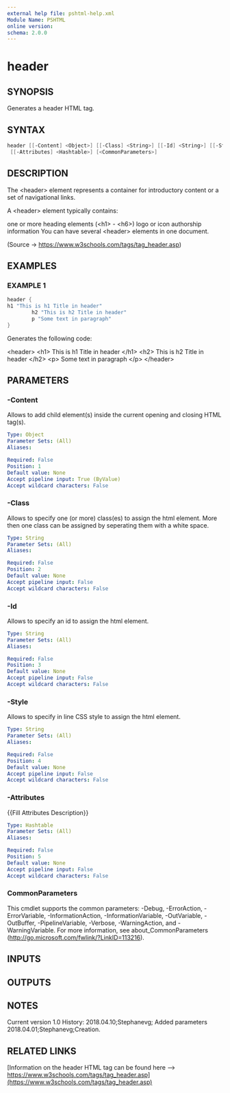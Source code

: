 ```yaml
---
external help file: pshtml-help.xml
Module Name: PSHTML
online version:
schema: 2.0.0
---
```


# header

## SYNOPSIS
Generates a header HTML tag.

## SYNTAX

``` powershell
header [[-Content] <Object>] [[-Class] <String>] [[-Id] <String>] [[-Style] <String>]
 [[-Attributes] <Hashtable>] [<CommonParameters>]
```

## DESCRIPTION
The \<header\> element represents a container for introductory content or a set of navigational links.

A \<header\> element typically contains:

one or more heading elements (\<h1\> - \<h6\>)
logo or icon
authorship information
You can have several \<header\> elements in one document.

(Source -\> https://www.w3schools.com/tags/tag_header.asp)

## EXAMPLES

### EXAMPLE 1

``` powershell
header {
h1 "This is h1 Title in header"
        h2 "This is h2 Title in header"
        p "Some text in paragraph"
}
```

Generates the following code:

\<header\>
    \<h1\>
    This is h1 Title in header
    \</h1\>
    \<h2\>
    This is h2 Title in header
    \</h2\>
    \<p\>
    Some text in paragraph
    \</p\>
\</header\>

## PARAMETERS

### -Content
Allows to add child element(s) inside the current opening and closing HTML tag(s).

```yaml
Type: Object
Parameter Sets: (All)
Aliases:

Required: False
Position: 1
Default value: None
Accept pipeline input: True (ByValue)
Accept wildcard characters: False
```

### -Class
Allows to specify one (or more) class(es) to assign the html element.
More then one class can be assigned by seperating them with a white space.

```yaml
Type: String
Parameter Sets: (All)
Aliases:

Required: False
Position: 2
Default value: None
Accept pipeline input: False
Accept wildcard characters: False
```

### -Id
Allows to specify an id to assign the html element.

```yaml
Type: String
Parameter Sets: (All)
Aliases:

Required: False
Position: 3
Default value: None
Accept pipeline input: False
Accept wildcard characters: False
```

### -Style
Allows to specify in line CSS style to assign the html element.

```yaml
Type: String
Parameter Sets: (All)
Aliases:

Required: False
Position: 4
Default value: None
Accept pipeline input: False
Accept wildcard characters: False
```

### -Attributes
{{Fill Attributes Description}}

```yaml
Type: Hashtable
Parameter Sets: (All)
Aliases:

Required: False
Position: 5
Default value: None
Accept pipeline input: False
Accept wildcard characters: False
```

### CommonParameters
This cmdlet supports the common parameters: -Debug, -ErrorAction, -ErrorVariable, -InformationAction, -InformationVariable, -OutVariable, -OutBuffer, -PipelineVariable, -Verbose, -WarningAction, and -WarningVariable.
For more information, see about_CommonParameters (http://go.microsoft.com/fwlink/?LinkID=113216).

## INPUTS

## OUTPUTS

## NOTES
Current version 1.0
History:
    2018.04.10;Stephanevg; Added parameters
    2018.04.01;Stephanevg;Creation.

## RELATED LINKS

[Information on the header HTML tag can be found here --> https://www.w3schools.com/tags/tag_header.asp](https://www.w3schools.com/tags/tag_header.asp)